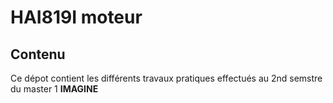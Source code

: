 # HAI819I moteur

## Contenu
Ce dépot contient les différents travaux pratiques effectués au 2nd semstre du master 1 **IMAGINE** 



